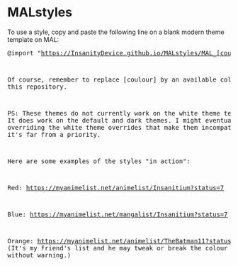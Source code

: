 # MALstyles

To use a style, copy and paste the following line on a blank modern theme template on MAL: <pre>@import "https://InsanityDevice.github.io/MALstyles/MAL_[coulour].css";</pre>

Of course, remember to replace [coulour] by an available colour from this repository.

PS: These themes do not currently work on the white theme templates. It does work on the default and dark themes. I might eventually work on overriding the white theme overrides that make them incompatible, but it's far from a priority.

Here are some examples of the styles "in action":

Red: https://myanimelist.net/animelist/Insanitium?status=7

Blue: https://myanimelist.net/mangalist/Insanitium?status=7

Orange: https://myanimelist.net/animelist/TheBatman11?status=7 (It's my friend's list and he may tweak or break the colour scheme without warning.)
